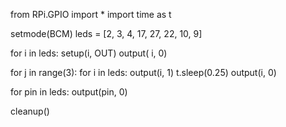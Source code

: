 from RPi.GPIO import *
import time as t

setmode(BCM)
leds = [2, 3, 4, 17, 27, 22, 10, 9]


for i in leds:
    setup(i, OUT)
    output( i, 0)

for j in range(3):
    for i in leds:
        output(i, 1)
        t.sleep(0.25)
        output(i, 0)


for pin in leds:
    output(pin, 0)

cleanup()